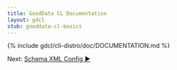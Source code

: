 ```yaml
---
title: GoodData CL Documentation
layout: gdcl
stub: gooddata-cl-basics
---
```


{% include gdcl/cli-distro/doc/DOCUMENTATION.md %}
<div class="next">Next:&nbsp;<a href="/gooddata-cl/xml-config.html">Schema XML Config&nbsp;▶</a></div>

